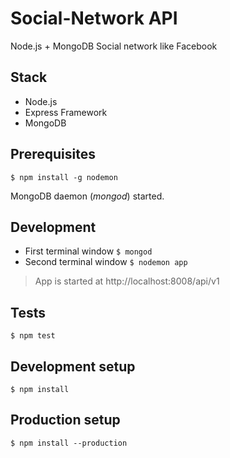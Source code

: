 # Social-Network API #
Node.js + MongoDB
Social network like Facebook

## Stack
* Node.js
* Express Framework
* MongoDB

## Prerequisites
`$ npm install -g nodemon`

MongoDB daemon (*mongod*) started.

## Development
- First terminal window `$ mongod`
- Second terminal window `$ nodemon app`

> App is started at http://localhost:8008/api/v1

## Tests
`$ npm test`

## Development setup
`$ npm install`

## Production setup
`$ npm install --production`
